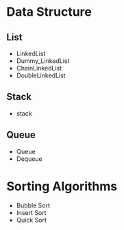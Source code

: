 # Data Structure
## List
- LinkedList
- Dummy_LinkedList
- ChainLinkedList
- DoubleLinkedList

## Stack
- stack

## Queue
- Queue
- Dequeue

# Sorting Algorithms
- Bubble Sort
- Insert Sort
- Quick Sort

